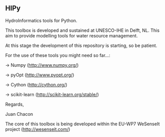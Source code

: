 HIPy
---------

HydroInformatics tools for Python.

This toolbox is developed and sustained at UNESCO-IHE in Delft, NL. This aim to provide modelling tools for water resource management.

At this stage the development of this repository is starting, so be patient.

For the use of these tools you might need so far...:

  -> Numpy (http://www.numpy.org/)
  
  -> pyOpt (http://www.pyopt.org/)
  
  -> Cython (http://cython.org/)
  
  -> scikit-learn (http://scikit-learn.org/stable/)
  

Regards,

Juan Chacon

The core of this toolbox is being developed within the EU-WP7 WeSenseIt project (http://wesenseit.com/)
